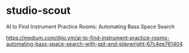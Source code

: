 # studio-scout
AI to Find Instrument Practice Rooms: Automating Bass Space Search

https://medium.com/@jo.ym/ai-to-find-instrument-practice-rooms-automating-bass-space-search-with-gpt-and-playwright-67c4ee761404
